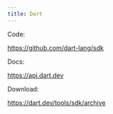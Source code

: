 ```yaml
---
title: Dart
---
```


Code:

<https://github.com/dart-lang/sdk>

Docs:

<https://api.dart.dev>

Download:

<https://dart.dev/tools/sdk/archive>
